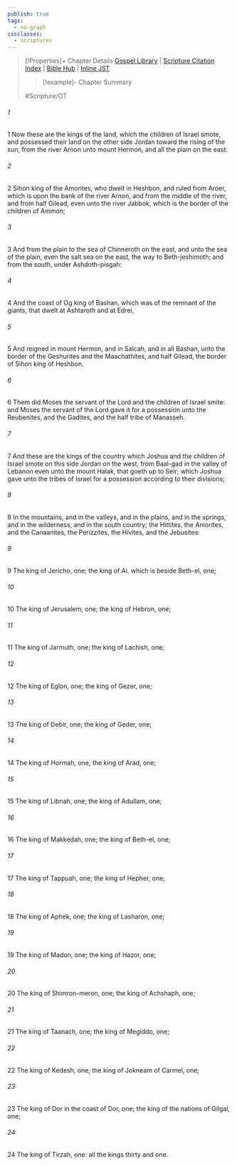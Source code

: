 ```yaml
---
publish: true
tags:
  - no-graph
cssclasses:
  - scriptures
---
```

>[!Properties]+ Chapter Details
>[Gospel Library](https://churchofjesuschrist.org/study/scriptures/ot/josh/12?lang=eng)    |    [Scripture Citation Index](https://scriptures.byu.edu/#06a0c::c06a0c)    |    [Bible Hub](https://biblehub.com/joshua/12.htm)    |    [Inline JST](https://scripturetoolbox.com/html/ic/Joshua/12.html)
>>[!example]- Chapter Summary
>> 
> 
>
>#Scripture/OT
###### 1
1 Now these are the kings of the land, which the children of Israel smote, and possessed their land on the other side Jordan toward the rising of the sun, from the river Arnon unto mount Hermon, and all the plain on the east:
###### 2
2 Sihon king of the Amorites, who dwelt in Heshbon, and ruled from Aroer, which is upon the bank of the river Arnon, and from the middle of the river, and from half Gilead, even unto the river Jabbok, which is the border of the children of Ammon;
###### 3
3 And from the plain to the sea of Chinneroth on the east, and unto the sea of the plain, even the salt sea on the east, the way to Beth-jeshimoth; and from the south, under Ashdoth-pisgah:
###### 4
4 And the coast of Og king of Bashan, which was of the remnant of the giants, that dwelt at Ashtaroth and at Edrei,
###### 5
5 And reigned in mount Hermon, and in Salcah, and in all Bashan, unto the border of the Geshurites and the Maachathites, and half Gilead, the border of Sihon king of Heshbon.
###### 6
6 Them did Moses the servant of the Lord and the children of Israel smite: and Moses the servant of the Lord gave it for a possession unto the Reubenites, and the Gadites, and the half tribe of Manasseh.
###### 7
7 And these are the kings of the country which Joshua and the children of Israel smote on this side Jordan on the west, from Baal-gad in the valley of Lebanon even unto the mount Halak, that goeth up to Seir; which Joshua gave unto the tribes of Israel for a possession according to their divisions;
###### 8
8 In the mountains, and in the valleys, and in the plains, and in the springs, and in the wilderness, and in the south country; the Hittites, the Amorites, and the Canaanites, the Perizzites, the Hivites, and the Jebusites:
###### 9
9 The king of Jericho, one; the king of Ai, which is beside Beth-el, one;
###### 10
10 The king of Jerusalem, one; the king of Hebron, one;
###### 11
11 The king of Jarmuth, one; the king of Lachish, one;
###### 12
12 The king of Eglon, one; the king of Gezer, one;
###### 13
13 The king of Debir, one; the king of Geder, one;
###### 14
14 The king of Hormah, one; the king of Arad, one;
###### 15
15 The king of Libnah, one; the king of Adullam, one;
###### 16
16 The king of Makkedah, one; the king of Beth-el, one;
###### 17
17 The king of Tappuah, one; the king of Hepher, one;
###### 18
18 The king of Aphek, one; the king of Lasharon, one;
###### 19
19 The king of Madon, one; the king of Hazor, one;
###### 20
20 The king of Shimron-meron, one; the king of Achshaph, one;
###### 21
21 The king of Taanach, one; the king of Megiddo, one;
###### 22
22 The king of Kedesh, one; the king of Jokneam of Carmel, one;
###### 23
23 The king of Dor in the coast of Dor, one; the king of the nations of Gilgal, one;
###### 24
24 The king of Tirzah, one: all the kings thirty and one.
